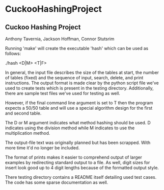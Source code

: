 # CuckooHashingProject

Cuckoo Hashing Project
--------
Anthony Tavernia, Jackson Hoffman, Connor Stutsrim

Running 'make' will create the executable 'hash' which can be used as follows:

./hash <input-file> <output-file> <D|M> <T|F>

In general, the input file describes the size of the tables at start, 
the number of tables (fixed) and the sequence of input, search, delete, and print
instructions. The output format is made clear by the python script file
we've used to create tests which is present in the testing directory. Additionally,
there are sample test files we've used for testing as well.

However, if the final command line argument is set to T then the program 
expects a 50/50 table and will use a special algorithm design for the first and second
table.

The D or M argument indicates what method hashing should be used. D indicates
using the division method while M indicates to use the multiplication method.

The output-file text was originally planned but has been scrapped. With more time
it'd no longer be included.

The format of prints makes it easier to comprehend output of larger examples
by redirecting standard output to a file. As well, digit sizes for insert look 
good up to 4 digit lengths because of the formatted output style.

There testing directory contains a README itself detailing used test cases. 
The code has some sparse documentation as well.
